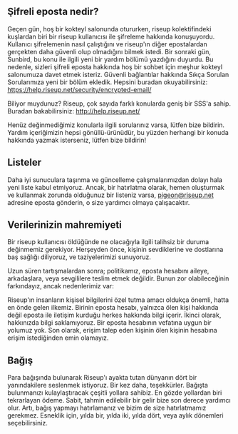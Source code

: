 ## Şifreli eposta nedir?

Geçen gün, hoş bir kokteyl salonunda otururken, riseup kolektifindeki kuşlardan biri bir riseup kullanıcısı ile şifreleme hakkında konuşuyordu. Kullanıcı şifrelemenin nasıl çalıştığını ve riseup'ın diğer epostalardan gerçekten daha güvenli olup olmadığını bilmek istedi.
Bir sonraki gün, Sunbird, bu konu ile ilgili yeni bir yardım bölümü yazdığını duyurdu. Bu nedenle, sizleri şifreli eposta hakkında hoş bir sohbet için meşhur kokteyl salonumuza davet etmek isteriz. Güvenli bağlantılar hakkında Sıkça Sorulan Sorularımıza yeni bir bölüm ekledik. Hepsini buradan okuyabilirsiniz:
https://help.riseup.net/security/encrypted-email/

Biliyor muydunuz? Riseup, çok sayıda farklı konularda geniş bir SSS'a sahip. Buradan bakabilirsiniz: http://help.riseup.net/

Henüz değinmediğimiz konularla ilgili sorularınız varsa, lütfen bize bildirin. Yardım içeriğimizin hepsi gönüllü-ürünüdür, bu yüzden herhangi bir konuda hakkında yazmak isterseniz, lütfen bize bildirin!

## Listeler

Daha iyi sunuculara taşınma ve güncelleme çalışmalarımızdan dolayı hala yeni liste kabul etmiyoruz. Ancak, bir hatırlatma olarak, hemen oluşturmak ve kullanmak zorunda olduğunuz bir listeniz varsa, pigeon@riseup.net adresine eposta gönderin, o size yardımcı olmaya çalışacaktır.

## Verilerinizin mahremiyeti

Bir riseup kullanıcısı öldüğünde ne olacağıyla ilgili talihsiz bir duruma değinmemiz gerekiyor. Herşeyden önce, kişinin sevdiklerine ve dostlarına baş sağlığı diliyoruz, ve taziyelerimizi sunuyoruz.

Uzun süren tartışmalardan sonra; politikamız, eposta hesabını aileye, arkadaşlara, veya sevgililere teslim etmek değildir. Bunun zor olabileceğinin farkındayız, ancak nedenlerimiz var:

Riseup'ın insanların kişisel bilgilerini özel tutma amacı oldukça önemli, hatta en önde gelen ilkemiz. Birinin eposta hesabı, yalnızca ölen kişi hakkında değil eposta ile iletişim kurduğu herkes hakkında bilgi içerir. İkinci olarak, hakkınızda bilgi saklamıyoruz. Bir eposta hesabının vefatına uygun bir yolumuz yok. Son olarak, erişim talep eden kişinin ölen kişinin hesabına erişim istediğinden emin olamayız.

## Bağış

Para bağışında bulunarak Riseup'ı ayakta tutan dünyanın dört bir yanındakilere seslenmek istiyoruz. Bir kez daha, teşekkürler. Bağışta bulunmanızı kulaylaştıracak çeşitli yollara sahibiz. En gözde yollardan biri tekrarlayan ödeme. Sabit, tahmin edilebilir bir gelir bize son derece yardımcı olur. Artı, bağış yapmayı hatırlamanız ve bizim de size hatırlatmamız gerekmez. Esneklik için, yılda bir, yılda iki, yılda dört, veya aylık dönemleri seçebilirsiniz.
